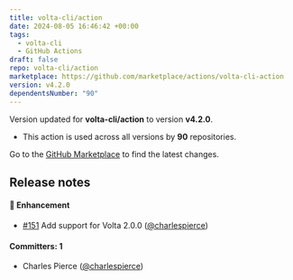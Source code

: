 ```yaml
---
title: volta-cli/action
date: 2024-08-05 16:46:42 +00:00
tags:
  - volta-cli
  - GitHub Actions
draft: false
repo: volta-cli/action
marketplace: https://github.com/marketplace/actions/volta-cli-action
version: v4.2.0
dependentsNumber: "90"
---
```



Version updated for **volta-cli/action** to version **v4.2.0**.
- This action is used across all versions by **90** repositories.

Go to the [GitHub Marketplace](https://github.com/marketplace/actions/volta-cli-action) to find the latest changes.

## Release notes


#### :rocket: Enhancement
* [#151](https://github.com/volta-cli/action/pull/151) Add support for Volta 2.0.0 ([@charlespierce](https://github.com/charlespierce))

#### Committers: 1
- Charles Pierce ([@charlespierce](https://github.com/charlespierce))

